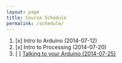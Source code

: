 ```yaml
---
layout: page
title: Course Schedule
permalink: /schedule/
---
```


1. [x] Intro to Arduino (2014-07-12)
2. [x] Intro to Processing (2014-07-20)
3. [ ] [Talking to your Arduino (2014-07-25)](lessonPlans/plan-2014-07-25.md)
